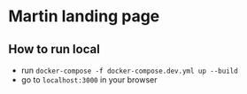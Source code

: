 # Martin landing page

## How to run local
* run `docker-compose -f docker-compose.dev.yml up --build`
* go to `localhost:3000` in your browser
